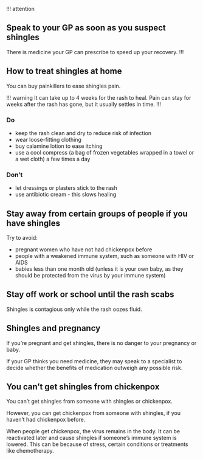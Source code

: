!!! attention
## Speak to your GP as soon as you suspect shingles

There is medicine your GP can prescribe to speed up your recovery.
!!!

## How to treat shingles at home

You can buy painkillers to ease shingles pain.

!!! warning
It can take up to 4 weeks for the rash to heal. Pain can stay for weeks
after the rash has gone, but it usually settles in time.
!!!

### Do

* keep the rash clean and dry to reduce risk of infection
* wear loose-fitting clothing
* buy calamine lotion to ease itching
* use a cool compress (a bag of frozen vegetables wrapped in a towel
  or a wet cloth) a few times a day

### Don’t

* let dressings or plasters stick to the rash
* use antibiotic cream - this slows healing

## Stay away from certain groups of people if you have shingles

Try to avoid:

* pregnant women who have not had chickenpox before
* people with a weakened immune system, such as someone with HIV or AIDS
* babies less than one month old (unless it is your own baby, as they
  should be protected from the virus by your immune system)

## Stay off work or school until the rash scabs

Shingles is contagious only while the rash oozes fluid.

## Shingles and pregnancy

If you’re pregnant and get shingles, there is no danger to your
pregnancy or baby.

If your GP thinks you need medicine, they may speak to a specialist to
decide whether the benefits of medication outweigh any possible risk.

## You can’t get shingles from chickenpox

You can’t get shingles from someone with shingles or chickenpox.

However, you can get chickenpox from someone with shingles, if you
haven’t had chickenpox before.

When people get chickenpox, the virus remains in the body. It can be
reactivated later and cause shingles if someone’s immune system is
lowered. This can be because of stress, certain conditions or treatments
like chemotherapy.
